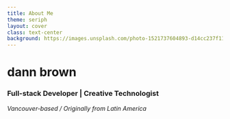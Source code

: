 ```yaml
---
title: About Me
theme: seriph
layout: cover
class: text-center
background: https://images.unsplash.com/photo-1521737604893-d14cc237f11d
---
```


# dann brown

### Full-stack Developer | Creative Technologist  
_Vancouver-based / Originally from Latin America_
